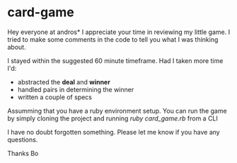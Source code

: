 # card-game
Hey everyone at andros*
I appreciate your time in reviewing my little game.
I tried to make some comments in the code to tell you what I was thinking about.

I stayed within the suggested 60 minute timeframe. Had I taken more time I'd:
- abstracted the **deal** and **winner**
- handled pairs in determining the winner
- written a couple of specs

Assumming that you have a ruby environment setup. You can run the game by simply cloning the project and running *ruby card_game.rb* from a CLI

I have no doubt forgotten something. Please let me know if you have any questions.

Thanks
Bo